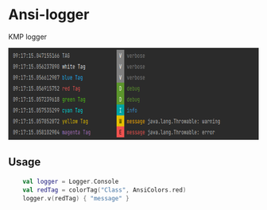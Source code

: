 # Ansi-logger

KMP logger

<img src="images/simple.png" width="773" height="185">

## Usage

```kotlin
    val logger = Logger.Console
    val redTag = colorTag("Class", AnsiColors.red)
    logger.v(redTag) { "message" }
```
